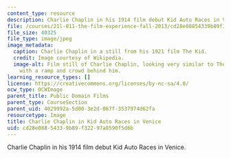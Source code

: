 ```yaml
---
content_type: resource
description: Charlie Chaplin in his 1914 film debut Kid Auto Races in Venice.
file: /courses/21l-011-the-film-experience-fall-2013/cd28e08854339b89f32297a8590f5d6b_chaplin2.jpg
file_size: 40325
file_type: image/jpeg
image_metadata:
  caption: Charlie Chaplin in a still from his 1921 film The Kid.
  credit: Image courtesy of Wikipedia.
  image-alt: Film still of Charlie Chaplin, looking very similar to The Tramp character,
    with a ramp and crowd behind him.
learning_resource_types: []
license: https://creativecommons.org/licenses/by-nc-sa/4.0/
ocw_type: OCWImage
parent_title: Public Domain Films
parent_type: CourseSection
parent_uid: 4029992a-5d00-3e2d-067f-3537974d62fa
resourcetype: Image
title: Charlie Chaplin in Kid Auto Races in Venice
uid: cd28e088-5433-9b89-f322-97a8590f5d6b
---
```

Charlie Chaplin in his 1914 film debut Kid Auto Races in Venice.